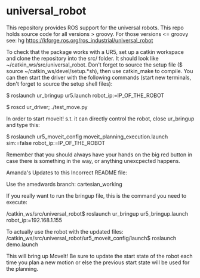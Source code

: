 universal_robot
===============

This repository provides ROS support for the universal robots.  This repo holds source code for all versions > groovy.  For those versions <= groovy see: hg https://kforge.ros.org/ros_industrial/universal_robot

To check that the package works with a UR5, set up a catkin workspace and clone the repository into the src/ folder. It should look like ~/catkin_ws/src/universal_robot. Don't forget to source the setup file ($ source ~/catkin_ws/devel/setup.*sh), then use catkin_make to compile.
You can then start the driver with the following commands (start new terminals, don't forget to source the setup shell files):

$ roslaunch ur_bringup ur5.launch robot_ip:=IP_OF_THE_ROBOT

$ roscd ur_driver; ./test_move.py


In order to start moveit! s.t. it can directly control the robot, close ur_bringup and type this:

$ roslaunch ur5_moveit_config moveit_planning_execution.launch sim:=false robot_ip:=IP_OF_THE_ROBOT

Remember that you should always have your hands on the big red button in case there is something in the way, or anything unexcpected happens.



Amanda's Updates to this Incorrect README file:

Use the amedwards branch: cartesian_working

If you really want to run the bringup file, this is the command you need to execute:

/catkin_ws/src/universal_robot$ roslaunch ur_bringup ur5_bringup.launch robot_ip:=192.168.1.155

To actually use the robot with the updated files:
/catkin_ws/src/universal_robot/ur5_moveit_config/launch$ roslaunch demo.launch

This will bring up MoveIt!  Be sure to update the start state of the robot each time you plan a new motion or else the previous start state will be used for the planning.

